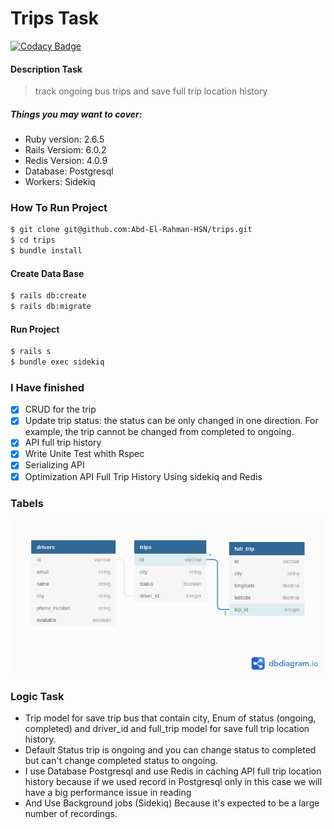 # Trips Task

[![Codacy Badge](https://api.codacy.com/project/badge/Grade/ac32c643027d48dd878a7d077967dfed)](https://www.codacy.com/manual/abdelrahmanhsn1/trips?utm_source=github.com&amp;utm_medium=referral&amp;utm_content=Abd-El-Rahman-HSN/trips&amp;utm_campaign=Badge_Grade)

#### Description Task
> track ongoing bus trips and save full trip location history

##### Things you may want to cover:
- Ruby version: 2.6.5
- Rails Versiom: 6.0.2
- Redis Version: 4.0.9
- Database: Postgresql
- Workers: Sidekiq
### How To Run Project
```sh
$ git clone git@github.com:Abd-El-Rahman-HSN/trips.git
$ cd trips
$ bundle install
```
#### Create Data Base
```sh
$ rails db:create
$ rails db:migrate
```
#### Run Project
```sh
$ rails s
$ bundle exec sidekiq
```

### I Have finished
- [x] CRUD for the trip
- [x] Update trip status: the status can be only changed in one direction. For example, the trip cannot be changed from completed to ongoing.
- [x] API full trip history
- [x] Write Unite Test whith Rspec
- [x] Serializing API
- [x] Optimization API Full Trip History Using sidekiq and Redis

### Tabels

![Digrame Data Base](./trip.png)

### Logic Task

- Trip model for save trip bus that contain city, Enum of status (ongoing, completed) and driver_id and full_trip model for save full trip location history.
- Default Status trip is ongoing and you can change status to completed but  can't change completed status to ongoing.
- I use Database Postgresql and use Redis in caching API full trip location history because if we used record in Postgresql only in this case we will have a big performance issue in reading 
- And Use Background jobs (Sidekiq) Because it's expected to be a large number of recordings.